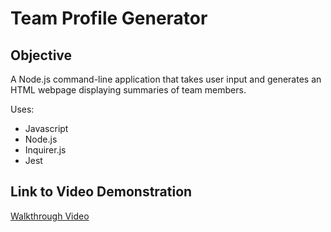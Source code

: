 # Team Profile Generator

## Objective
A Node.js command-line application that takes user input and generates an HTML webpage displaying summaries of team members.

Uses:
* Javascript
* Node.js
* Inquirer.js
* Jest

## Link to Video Demonstration
[Walkthrough Video](https://watch.screencastify.com/v/qp5f61Vz6wy3q113Bs0u)
